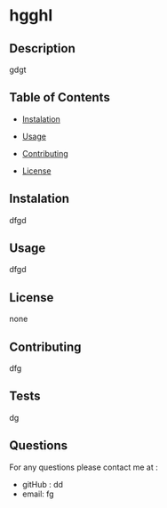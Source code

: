 
  # hgghl  

  ## Description

  gdgt

  ## Table of Contents 

  - [Instalation](#instalation)

  
  - [Usage](#usage)

  
  - [Contributing](#contributing)


  - [License](#license)

  ## Instalation
  dfgd  

  ## Usage
  dfgd  

  ## License
  none  

  ## Contributing
  dfg  

  ## Tests
  dg  

  ## Questions
  For any questions please contact me at :  
  - gitHub : dd    
  - email: fg  

  

